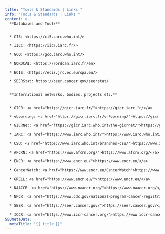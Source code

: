 ```yaml
---
title: "Tools & Standards | Links "
info: "Tools & Standards | Links "
content: >-
  **Databases and Tools** 


  * CI5: <https://ci5.iarc.who.int/>

  * IICC: <https://iicc.iarc.fr/>

  * GCO: <https://gco.iarc.who.int/>

  * NORDCAN: <https://nordcan.iarc.fr/en>

  * ECIS: <https://ecis.jrc.ec.europa.eu/>

  * SEERStat: https://seer.cancer.gov/seerstat/


  **International networks, bodies, projects etc.** 


  * GICR: <a href="https://gicr.iarc.fr/">https://gicr.iarc.fr/</a>

  * eLearning: <a href="https://gicr.iarc.fr/e-learning/">https://gicr.iarc.fr/e-learning/</a>

  * GICRNet: <a href="https://gicr.iarc.who.int/the-gicrnet/">https://gicr.iarc.who.int/the-gicrnet/</a>

  * IARC: <a href="https://www.iarc.who.int/">https://www.iarc.who.int/</a>

  * CSU: <a href="https://www.iarc.who.int/branches-csu/">https://www.iarc.who.int/branches-csu/</a>

  * AFCRN: <a href="https://www.afcrn.org/">https://www.afcrn.org/</a>

  * ENCR: <a href="https://www.encr.eu/">https://www.encr.eu/</a>

  * CancerWatch: <a href="https://www.encr.eu/CancerWatch">https://www.encr.eu/CancerWatch</a>

  * GRELL: <a href="https://www.encr.eu/">https://www.encr.eu/</a>

  * NAACCR: <a href="https://www.naaccr.org/">https://www.naaccr.org/</a>

  * NPCR: <a href="https://www.cdc.gov/national-program-cancer-registries/index.html">https://www.cdc.gov/national-program-cancer-registries/index.html</a>

  * SEER: <a href="https://seer.cancer.gov/">https://seer.cancer.gov/</a>

  * ICCR: <a href="https://www.iccr-cancer.org/">https://www.iccr-cancer.org/</a>
SEOmetaData:
  metaTitle: "{{ title }}"
---
```

